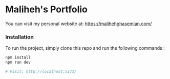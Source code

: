 # Maliheh's Portfolio

You can visit my personal website at: https://malihehghasemian.com/

### Installation

To run the project, simply clone this repo and run the following commands :

```bash
npm install
npm run dev

# Visit: http://localhost:5173/
```
